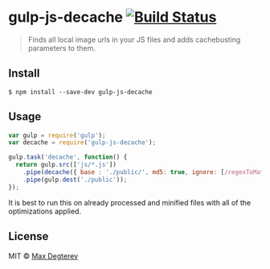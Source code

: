# gulp-js-decache [![Build Status](https://travis-ci.org/suprMax/gulp-js-decache.svg?branch=master)](https://travis-ci.org/suprMax/gulp-js-decache)

> Finds all local image urls in your JS files and adds cachebusting parameters to them.


## Install

```
$ npm install --save-dev gulp-js-decache
```


## Usage

```js
var gulp = require('gulp');
var decache = require('gulp-js-decache');

gulp.task('decache', function() {
  return gulp.src(['js/*.js'])
    .pipe(decache({ base : './public/', md5: true, ignore: [/regexToMatchURIsToSkip/] }))
    .pipe(gulp.dest('./public'));
});
```

It is best to run this on already processed and minified files with all of the optimizations applied.

## License

MIT © [Max Degterev](http://max.degterev.me)
